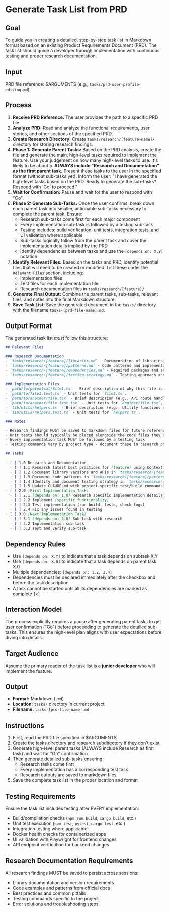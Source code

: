 # Generate Task List from PRD

## Goal

To guide you in creating a detailed, step-by-step task list in Markdown format based on an existing Product Requirements Document (PRD). The task list should guide a developer through implementation with continuous testing and proper research documentation.

## Input

PRD file reference: $ARGUMENTS (e.g., `tasks/prd-user-profile-editing.md`)

## Process

1. **Receive PRD Reference:** The user provides the path to a specific PRD file
2. **Analyze PRD:** Read and analyze the functional requirements, user stories, and other sections of the specified PRD.
3. **Create Research Directory:** Create `tasks/research/[feature-name]/` directory for storing research findings.
4. **Phase 1: Generate Parent Tasks:** Based on the PRD analysis, create the file and generate the main, high-level tasks required to implement the feature. Use your judgement on how many high-level tasks to use. It's likely to be about 5. **ALWAYS include "Research and Documentation" as the first parent task.** Present these tasks to the user in the specified format (without sub-tasks yet). Inform the user: "I have generated the high-level tasks based on the PRD. Ready to generate the sub-tasks? Respond with 'Go' to proceed."
5. **Wait for Confirmation:** Pause and wait for the user to respond with "Go".
6. **Phase 2: Generate Sub-Tasks:** Once the user confirms, break down each parent task into smaller, actionable sub-tasks necessary to complete the parent task. Ensure:
   - Research sub-tasks come first for each major component
   - Every implementation sub-task is followed by a testing sub-task
   - Testing includes: build verification, unit tests, integration tests, and UI validation where applicable
   - Sub-tasks logically follow from the parent task and cover the implementation details implied by the PRD
   - Identify dependencies between tasks and use the `[depends on: X.Y]` notation
7. **Identify Relevant Files:** Based on the tasks and PRD, identify potential files that will need to be created or modified. List these under the `Relevant Files` section, including:
   - Implementation files
   - Test files for each implementation file
   - Research documentation files in `tasks/research/[feature]/`
8. **Generate Final Output:** Combine the parent tasks, sub-tasks, relevant files, and notes into the final Markdown structure.
9. **Save Task List:** Save the generated document in the `tasks/` directory with the filename `tasks-[prd-file-name].md`.

## Output Format

The generated task list _must_ follow this structure:

```markdown
## Relevant Files

### Research Documentation
- `tasks/research/[feature]/libraries.md` - Documentation of libraries, versions, and APIs to use
- `tasks/research/[feature]/patterns.md` - Code patterns and implementation examples
- `tasks/research/[feature]/dependencies.md` - Required packages and setup instructions
- `tasks/research/[feature]/testing-strategy.md` - Testing approach and commands

### Implementation Files
- `path/to/potential/file1.ts` - Brief description of why this file is relevant (e.g., Contains the main component for this feature).
- `path/to/file1.test.ts` - Unit tests for `file1.ts`.
- `path/to/another/file.tsx` - Brief description (e.g., API route handler for data submission).
- `path/to/another/file.test.tsx` - Unit tests for `another/file.tsx`.
- `lib/utils/helpers.ts` - Brief description (e.g., Utility functions needed for calculations).
- `lib/utils/helpers.test.ts` - Unit tests for `helpers.ts`.

### Notes

- Research findings MUST be saved to markdown files for future reference
- Unit tests should typically be placed alongside the code files they are testing
- Every implementation task MUST be followed by a testing task
- Testing commands vary by project type - document these in research phase

## Tasks

- [ ] 1.0 Research and Documentation
  - [ ] 1.1 Research latest best practices for [feature] using Context7, web search, and MCP resources
  - [ ] 1.2 Document library versions and APIs in `tasks/research/[feature]/libraries.md`
  - [ ] 1.3 Document code patterns in `tasks/research/[feature]/patterns.md`
  - [ ] 1.4 Identify and document testing strategy in `tasks/research/[feature]/testing-strategy.md`
  - [ ] 1.5 Update CLAUDE.md with project-specific test/build commands if needed
- [ ] 2.0 [First Implementation Task]
  - [ ] 2.1 [depends on: 1.0] Research specific implementation details for this component
  - [ ] 2.2 Implement [specific functionality]
  - [ ] 2.3 Test implementation (run build, tests, check logs)
  - [ ] 2.4 Fix any issues found in testing
- [ ] 3.0 [Next Implementation Task]
  - [ ] 3.1 [depends on: 2.0] Sub-task with research
  - [ ] 3.2 Implementation sub-task
  - [ ] 3.3 Test and verify sub-task
```

## Dependency Rules

- Use `[depends on: X.Y]` to indicate that a task depends on subtask X.Y
- Use `[depends on: X.0]` to indicate that a task depends on parent task X.0
- Multiple dependencies: `[depends on: 1.2, 3.4]`
- Dependencies must be declared immediately after the checkbox and before the task description
- A task cannot be started until all its dependencies are marked as complete `[x]`

## Interaction Model

The process explicitly requires a pause after generating parent tasks to get user confirmation ("Go") before proceeding to generate the detailed sub-tasks. This ensures the high-level plan aligns with user expectations before diving into details.

## Target Audience

Assume the primary reader of the task list is a **junior developer** who will implement the feature.

## Output

- **Format:** Markdown (`.md`)
- **Location:** `tasks/` directory in current project
- **Filename:** `tasks-[prd-file-name].md`

## Instructions

1. First, read the PRD file specified in $ARGUMENTS
2. Create the tasks directory and research subdirectory if they don't exist
3. Generate high-level parent tasks (ALWAYS include Research as first task) and wait for "Go" confirmation
4. Then generate detailed sub-tasks ensuring:
   - Research tasks come first
   - Every implementation has a corresponding test task
   - Research outputs are saved to markdown files
5. Save the complete task list in the proper location and format

## Testing Requirements

Ensure the task list includes testing after EVERY implementation:
- Build/compilation checks (`npm run build`, `cargo build`, etc.)
- Unit test execution (`npm test`, `pytest`, `cargo test`, etc.)
- Integration testing where applicable
- Docker health checks for containerized apps
- UI validation with Playwright for frontend changes
- API endpoint verification for backend changes

## Research Documentation Requirements

All research findings MUST be saved to persist across sessions:
- Library documentation and version requirements
- Code examples and patterns from official docs
- Best practices and common pitfalls
- Testing commands specific to the project
- Error solutions and troubleshooting steps